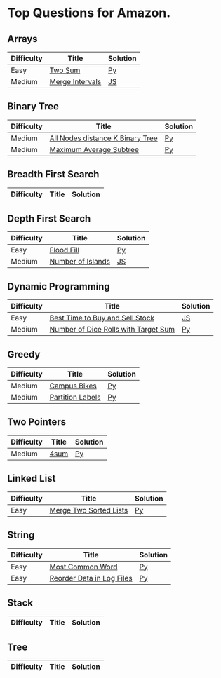 # Top Questions for Amazon.

## Arrays

| Difficulty | Title | Solution |
| ---------- | ----- | -------- |
| Easy | [Two Sum](https://leetcode.com/problems/two-sum/) | [Py](./arrays/two-sum.py) |
| Medium | [Merge Intervals](https://leetcode.com/problems/merge-intervals/) | [JS](./arrays/merge-intervals.js) |

## Binary Tree

| Difficulty | Title | Solution |
| ---------- | ----- | -------- |
| Medium | [All Nodes distance K Binary Tree](https://leetcode.com/problems/all-nodes-distance-k-in-binary-tree/) | [Py](./binary-tree/all-nodes-distance-k-in-binary-tree.py) |
| Medium | [Maximum Average Subtree](https://leetcode.com/problems/maximum-average-subtree/) | [Py](./binary-tree/maximum-average-subtree.py) |

## Breadth First Search

| Difficulty | Title | Solution |
| ---------- | ----- | -------- |

## Depth First Search

| Difficulty | Title | Solution |
| ---------- | ----- | -------- |
| Easy | [Flood Fill](https://leetcode.com/problems/flood-fill/) | [Py](./depth-first-search/flood-fill.py) |
| Medium | [Number of Islands](https://leetcode.com/problems/number-of-islands/) | [JS](./depth-first-search/number-of-islands.js) |

## Dynamic Programming

| Difficulty | Title | Solution |
| ---------- | ----- | -------- |
| Easy | [Best Time to Buy and Sell Stock](https://leetcode.com/problems/best-time-to-buy-and-sell-stock/) | [JS](./dynamic-programming/best-time-to-buy-and-sell-stock.js) |
| Medium | [Number of Dice Rolls with Target Sum](https://leetcode.com/problems/number-of-dice-rolls-with-target-sum/) | [Py](./dynamic-programming/number-of-dice-rolls-with-target-sum.py) |

## Greedy

| Difficulty | Title | Solution |
| ---------- | ----- | -------- |
| Medium | [Campus Bikes](https://leetcode.com/problems/campus-bikes/) | [Py](./greedy/campus-bikes.py) |
| Medium | [Partition Labels](https://leetcode.com/problems/partition-labels/) | [Py](./greedy/partition-labels.py) |

## Two Pointers

| Difficulty | Title | Solution |
| ---------- | ----- | -------- |
| Medium | [4sum](https://leetcode.com/problems/4sum/) | [Py](./two-pointers/4sum.py) |


## Linked List

| Difficulty | Title | Solution |
| ---------- | ----- | -------- |
| Easy | [Merge Two Sorted Lists](https://leetcode.com/problems/merge-two-sorted-lists/) | [Py](./linked-list/merge-two-sorted-lists.py) |

## String

| Difficulty | Title | Solution |
| ---------- | ----- | -------- |
| Easy | [Most Common Word](https://leetcode.com/problems/most-common-word/) | [Py](./string/most-common-word/.py) |
| Easy | [Reorder Data in Log Files](https://leetcode.com/problems/reorder-data-in-log-files/) | [Py](./string/reorder-data-in-log-files.py) |


## Stack

| Difficulty | Title | Solution |
| ---------- | ----- | -------- |


## Tree

| Difficulty | Title | Solution |
| ---------- | ----- | -------- |
